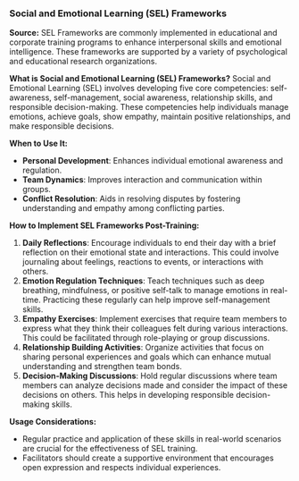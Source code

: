 ### Social and Emotional Learning (SEL) Frameworks

**Source:**
SEL Frameworks are commonly implemented in educational and corporate training programs to enhance interpersonal skills and emotional intelligence. These frameworks are supported by a variety of psychological and educational research organizations.

**What is Social and Emotional Learning (SEL) Frameworks?**
Social and Emotional Learning (SEL) involves developing five core competencies: self-awareness, self-management, social awareness, relationship skills, and responsible decision-making. These competencies help individuals manage emotions, achieve goals, show empathy, maintain positive relationships, and make responsible decisions.

**When to Use It:**
- **Personal Development**: Enhances individual emotional awareness and regulation.
- **Team Dynamics**: Improves interaction and communication within groups.
- **Conflict Resolution**: Aids in resolving disputes by fostering understanding and empathy among conflicting parties.

**How to Implement SEL Frameworks Post-Training:**
1. **Daily Reflections**: Encourage individuals to end their day with a brief reflection on their emotional state and interactions. This could involve journaling about feelings, reactions to events, or interactions with others.
2. **Emotion Regulation Techniques**: Teach techniques such as deep breathing, mindfulness, or positive self-talk to manage emotions in real-time. Practicing these regularly can help improve self-management skills.
3. **Empathy Exercises**: Implement exercises that require team members to express what they think their colleagues felt during various interactions. This could be facilitated through role-playing or group discussions.
4. **Relationship Building Activities**: Organize activities that focus on sharing personal experiences and goals which can enhance mutual understanding and strengthen team bonds.
5. **Decision-Making Discussions**: Hold regular discussions where team members can analyze decisions made and consider the impact of these decisions on others. This helps in developing responsible decision-making skills.

**Usage Considerations:**
- Regular practice and application of these skills in real-world scenarios are crucial for the effectiveness of SEL training.
- Facilitators should create a supportive environment that encourages open expression and respects individual experiences.